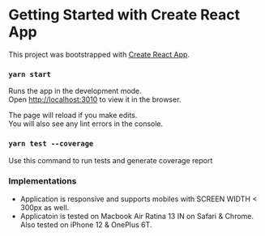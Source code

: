 # Getting Started with Create React App

This project was bootstrapped with [Create React App](https://github.com/facebook/create-react-app).

### `yarn start`

Runs the app in the development mode.\
Open [http://localhost:3010](http://localhost:3010) to view it in the browser.

The page will reload if you make edits.\
You will also see any lint errors in the console.

### `yarn test --coverage`

Use this command to run tests and generate coverage report

### Implementations

- Application is responsive and supports mobiles with SCREEN WIDTH < 300px as well.
- Applicatoin is tested on Macbook Air Ratina 13 IN on Safari & Chrome.  Also tested on iPhone 12 & OnePlus 6T.

